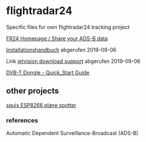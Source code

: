 # flightradar24
Specific files for own flightradar24 tracking project

[FR24 Homepage / Share your ADS-B data](https://www.flightradar24.com/share-your-data)

[Installationshandbuch](fr24feed-manual.pdf) abgerufen 2019-09-06

Link [jetvision download support](https://rtl1090.com) abgerufen 2019-09-06

[DVB-T Dongle - Quick_Start Guide](Quick_Start_Dongle_20171231.pdf)

## other projects

[squix ESP8266 plane spotter](https://blog.squix.org/2016/07/esp8266-based-plane-spotter-how-to.html)

### references

Automatic Dependent Surveillance-Broadcast (ADS-B)

[]()
